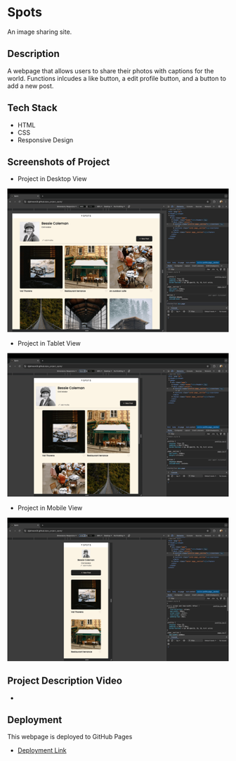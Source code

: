 # Spots

An image sharing site.

## Description

A webpage that allows users to share their photos with captions for the world. Functions inlcudes a like button, a edit profile button, and a button to add a new post.

## Tech Stack

- HTML
- CSS
- Responsive Design

## Screenshots of Project

- Project in Desktop View

![alt text](images/Desktopview.png)

- Project in Tablet View

![alt text](images/Tabletview.png)

- Project in Mobile View

![alt text](images/Mobileview.png)

## Project Description Video

-

## Deployment

This webpage is deployed to GitHub Pages

- [Deployment Link](https://djjohnson20.github.io/se_project_spots/)
